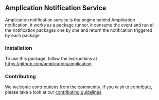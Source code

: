 ## Amplication Notification Service

Amplication notification service is the engine behind Amplication notification. it works as a package runner. it consume the event and run all the notification packages one by one and return the notification triggered by each package.

### Installation

To use this package, follow the instructions at https://github.com/amplication/amplication

### Contributing

We welcome contributions from the community. If you wish to contribute, please take a look at our [contributing guidelines](https://github.com/amplication/amplication/blob/master/CONTRIBUTING.md).
